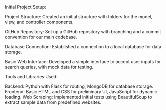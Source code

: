 Initial Project Setup:

Project Structure: Created an initial structure with folders for the model, view, and controller components.

GitHub Repository: Set up a GitHub repository with branching and a commit convention for our main codebase.

Database Connection: Established a connection to a local database for data storage.

Basic Web Interface: Developed a simple interface to accept user inputs for search queries, with mock data for testing.


Tools and Libraries Used:

Backend: Python with Flask for routing, MongoDB for database storage.
Frontend: Basic HTML and CSS for preliminary UI, JavaScript for dynamic loading.
Web Scraping: Implemented initial tests using BeautifulSoup to extract sample data from predefined websites.